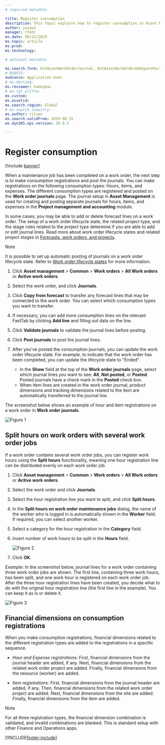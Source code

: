 ```yaml
---
# required metadata

title: Register consumption
description: This topic explains how to register consumption in Asset Management.
author: josaw1
manager: tfehr
ms.date: 08/21/2019
ms.topic: article
ms.prod: 
ms.technology: 

# optional metadata

ms.search.form: EntAssetWorkOrderJournal, EntAssetWorkOrderAddSparePart 
# ROBOTS: 
audience: Application User
# ms.devlang: 
ms.reviewer: kamaybac
# ms.tgt_pltfrm: 
ms.custom: 
ms.assetid: 
ms.search.region: Global
# ms.search.industry: 
ms.author: riluan
ms.search.validFrom: 2019-08-31
ms.dyn365.ops.version: 10.0.5

---
```


# Register consumption

[!include [banner](../../includes/banner.md)]

 

When a maintenance job has been completed on a work order, the next step is to make consumption registrations and post the journals. You can make registrations on the following consumption types: Hours, items, and expenses. The different consumption types are registered and posted on the **Work order journals** page. The journal setup in **Asset Management** is used for creating and posting separate journals for hours, items, and expenses in the **Project management and accounting** module.

In some cases, you may be able to add or delete forecast lines on a work order. The setup of a work order lifecycle state, the related project type, and the stage rules related to the project type determine if you are able to add or edit journal lines. Read more about work order lifecycle states and related project stages in [Forecasts, work orders, and projects](../integration-to-project-management-and-accounting/forecasts-work-orders-and-projects.md).

>[!NOTE]
>It is possible to set up automatic posting of journals on a work order lifecycle state. Refer to [Work order lifecycle states](../setup-for-work-orders/work-order-lifecycle-states.md) for more information.

1. Click **Asset management** > **Common** > **Work orders** > **All Work orders** or **Active work orders**.

2. Select the work order, and click **Journals**.

3. Click **Copy from forecast** to transfer any forecast lines that may be connected to the work order. You can select which consumption types you want to transfer.

4. If necessary, you can add more consumption lines on the relevant FastTab by clicking **Add line** and filling out data on the line.

5. Click **Validate journals** to validate the journal lines before posting.

6. Click **Post journals** to post the journal lines.

7. After you've posted the consumption journals, you can update the work order lifecycle state. For example, to indicate that the work order has been completed, you can update the lifecycle state to "Ended".

    - In the **Show** field at the top of the **Work order journals** page, select which journal lines you want to see: **All**, **Not posted**, or **Posted**. Posted journals have a check mark in the **Posted** check box.  
    - When item lines are created in the work order journal, product dimensions and tracking dimensions related to the item are automatically transferred to the journal line.  

The screenshot below shows an example of hour and item registrations on a work order in **Work order journals**.

![Figure 1](media/01-consumption.png)


## Split hours on work orders with several work order jobs

If a work order contains several work order jobs, you can register work hours using the **Split hours** functionality, meaning one hour registration line can be distributed evenly on each work order job.

1. Click **Asset management** > **Common** > **Work orders** > **All Work orders** or **Active work orders**.

2. Select the work order and click **Journals**.

3. Select the hour registration line you want to split, and click **Split hours**.

4. In the **Split hours on work order maintenance jobs** dialog, the name of the worker who is logged in is automatically shown in the **Worker** field. If required, you can select another worker.

5. Select a category for the hour registration in the **Category** field.

6. Insert number of work hours to be split in the **Hours** field.

    ![Figure 2](media/02-consumption.png)

7. Click **OK**.

*Example:* In the screenshot below, journal lines for a work order containing three work order jobs are shown. The first line, containing three work hours, has been split, and one work hour is registered on each work order job. After the three hour registration lines have been created, you decide what to do with the original hour registration line (the first line in the example). You can keep it as is or delete it. 

![Figure 3](media/03-consumption.png)

## Financial dimensions on consumption registrations

When you make consumption registrations, financial dimensions related to the different registration types are added to the registrations in a specific sequence. 

- *Hour and Expense registrations:* First, financial dimensions from the journal header are added, if any. Next, financial dimensions from the related work order project are added. Finally, financial dimensions from the resource (worker) are added.

- *Item registrations:* First, financial dimensions from the journal header are added, if any. Then, financial dimensions from the related work order project are added. Next, financial dimensions from the site are added. Finally, financial dimensions from the item are added.

>[!NOTE]
>For all three registration types, the financial dimension combination is validated, and invalid combinations are blanked. This is standard setup with other Finance and Operations apps.



[!INCLUDE[footer-include](../../../includes/footer-banner.md)]